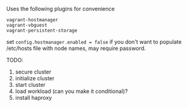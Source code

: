 Uses the following plugins for convenience

```
vagrant-hostmanager
vagrant-vbguest
vagrant-persistent-storage
```
set `config.hostmanager.enabled = false` if you don't want to populate /etc/hosts file with node names, may require password.

TODO:

1. secure cluster
2. initialize cluster
3. start cluster
4. load workload (can you make it conditional)?
5. install haproxy
